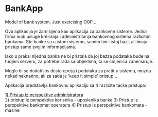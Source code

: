 # BankApp
Model of bank system. Just exercising OOP...

Ova aplikacija je zamisljena kao aplikacija za bankovne sisteme. Jedna firma nudi usluge kreiranja i administritanja bankovnog sistema razlicitim bankama. Ste banke su u istom sistemu, samim tim i istoj bazi, ali imaju pristup samo svojim informacijama.

Iako u praksi nijedna banka ne bi pristala da joj bazza podataka bude na tudjem serveru, za potrebe rada sa objektima, ta se cinjenica zanemaruje.

Moglo bi se dodati jos dosta opcija i podataka za pratit u sistemu, mozda nekad naknadno, ali za sada je 'keep it simple' pristup...

Aplikacija predstavlja bankovnu aplikaciju sa 4 razlicite tacke pristupa:

<a href="https://github.com/KulovacNedim/BankApp/blob/master/docs/AdminFunctionDescription.txt" target = "_blank">1) Pristup iz perspektive administratora</a> <br>
2) pristup iz perspektive korisnika - uposlenika banke
3) Pristup iz perspektive bankomat operatera
4) Pristup iz perspektive bankomata - masine